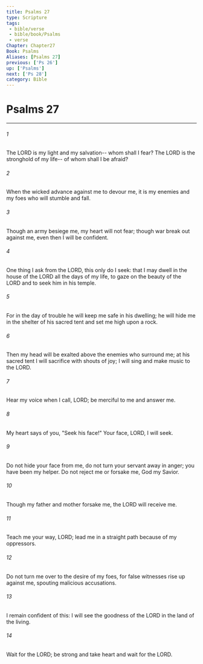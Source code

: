 ```yaml
---
title: Psalms 27
type: Scripture
tags:
 - bible/verse
 - bible/book/Psalms
 - verse
Chapter: Chapter27
Book: Psalms
Aliases: [Psalms 27]
previous: ['Ps 26']
up: ['Psalms']
next: ['Ps 28']
category: Bible
---
```

# Psalms 27

***


###### 1 
The LORD is my light and my salvation-- whom shall I fear? The LORD is the stronghold of my life-- of whom shall I be afraid? 

###### 2 
When the wicked advance against me to devour me, it is my enemies and my foes who will stumble and fall. 

###### 3 
Though an army besiege me, my heart will not fear; though war break out against me, even then I will be confident. 

###### 4 
One thing I ask from the LORD, this only do I seek: that I may dwell in the house of the LORD all the days of my life, to gaze on the beauty of the LORD and to seek him in his temple. 

###### 5 
For in the day of trouble he will keep me safe in his dwelling; he will hide me in the shelter of his sacred tent and set me high upon a rock. 

###### 6 
Then my head will be exalted above the enemies who surround me; at his sacred tent I will sacrifice with shouts of joy; I will sing and make music to the LORD. 

###### 7 
Hear my voice when I call, LORD; be merciful to me and answer me. 

###### 8 
My heart says of you, "Seek his face!" Your face, LORD, I will seek. 

###### 9 
Do not hide your face from me, do not turn your servant away in anger; you have been my helper. Do not reject me or forsake me, God my Savior. 

###### 10 
Though my father and mother forsake me, the LORD will receive me. 

###### 11 
Teach me your way, LORD; lead me in a straight path because of my oppressors. 

###### 12 
Do not turn me over to the desire of my foes, for false witnesses rise up against me, spouting malicious accusations. 

###### 13 
I remain confident of this: I will see the goodness of the LORD in the land of the living. 

###### 14 
Wait for the LORD; be strong and take heart and wait for the LORD. 
